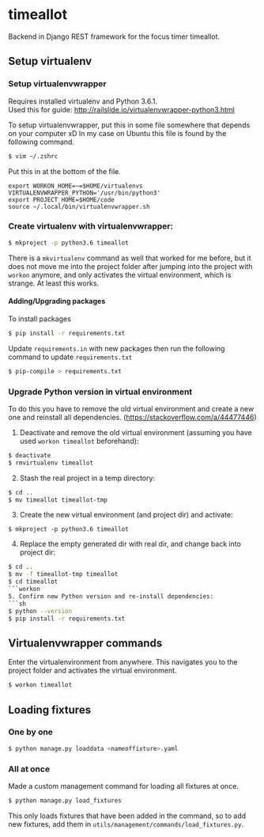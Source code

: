 # timeallot

Backend in Django REST framework for the focus timer timeallot.


## Setup virtualenv

### Setup virtualenvwrapper
Requires installed virtualenv and Python 3.6.1. <br>
Used this for guide: http://railslide.io/virtualenvwrapper-python3.html

To setup virtualenvwrapper, put this in some file somewhere that depends on your computer xD
In my case on Ubuntu this file is found by the following command.
```sh
$ vim ~/.zshrc
```
Put this in at the bottom of the file.
```
export WORKON_HOME=~=$HOME/virtualenvs
VIRTUALENVWRAPPER_PYTHON='/usr/bin/python3'
export PROJECT_HOME=$HOME/code
source ~/.local/bin/virtualenvwrapper.sh
```

### Create virtualenv with virtualenvwrapper:
```sh
$ mkproject -p python3.6 timeallot
```
There is a `mkvirtualenv` command as well that worked for me before, but it does not move me into the project folder after jumping into the project with `workon` anymore, and only activates the virtual environment, which is strange. At least this works.

#### Adding/Upgrading packages
To install packages
```sh
$ pip install -r requirements.txt
```

Update ```requirements.in``` with new packages then run the following command to update ```requirements.txt```
```sh
$ pip-compile > requirements.txt
```

### Upgrade Python version in virtual environment
To do this you have to remove the old virtual environment and create a new one
and reinstall all dependencies. (https://stackoverflow.com/a/44477446)


1. Deactivate and remove the old virtual environment (assuming you have used ```workon timeallot``` beforehand):
```sh
$ deactivate
$ rmvirtualenv timeallot
```
2. Stash the real project in a temp directory:
```sh
$ cd ..
$ mv timeallot timeallot-tmp
```
3. Create the new virtual environment (and project dir) and activate:
```
$ mkproject -p python3.6 timeallot
```
4. Replace the empty generated dir with real dir, and change back into project dir:
```sh
$ cd ..
$ mv -f timeallot-tmp timeallot
$ cd timeallot
```workon
5. Confirm new Python version and re-install dependencies:
```sh
$ python --version
$ pip install -r requirements.txt
```

## Virtualenvwrapper commands
Enter the virtualenvironment from anywhere. This navigates you to the
project folder and activates the virtual environment.
```sh
$ workon timeallot
```

## Loading fixtures
### One by one
```sh
$ python manage.py loaddata <nameoffixture>.yaml
```
### All at once
Made a custom management command for loading all fixtures at once.
```sh
$ python manage.py load_fixtures
```
This only loads fixtures that have been added in the command, so to add
new fixtures, add them in ```utils/management/commands/load_fixtures.py```.
